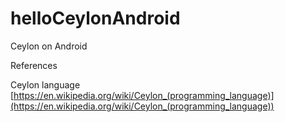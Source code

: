 # helloCeylonAndroid
Ceylon on Android

References

Ceylon language [https://en.wikipedia.org/wiki/Ceylon_(programming_language)](https://en.wikipedia.org/wiki/Ceylon_(programming_language))
